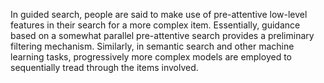 In guided search, people are said to make use of pre-attentive low-level features in their search for a more complex item. Essentially, guidance based on a somewhat parallel pre-attentive search provides a preliminary filtering mechanism. Similarly, in semantic search and other machine learning tasks, progressively more complex models are employed to sequentially tread through the items involved.